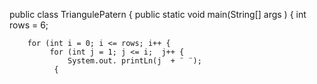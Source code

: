 public class TriangulePatern {
     public static void main(String[]  args )  {
         int rows = 6;

        for (int i = 0; i <= rows; i++ { 
             for (int j = 1; j <= i;  j++ { 
                 System.out. printLn(j  + ¨ ¨);
              {
